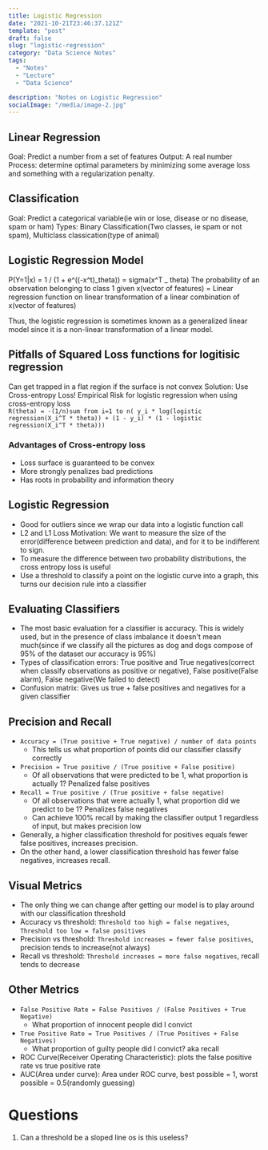 ```yaml
---
title: Logistic Regression
date: "2021-10-21T23:46:37.121Z"
template: "post"
draft: false
slug: "logistic-regression"
category: "Data Science Notes"
tags:
  - "Notes"
  - "Lecture"
  - "Data Science"

description: "Notes on Logistic Regression"
socialImage: "/media/image-2.jpg"
---
```


## Linear Regression

Goal: Predict a number from a set of features
Output: A real number
Process: determine optimal parameters by minimizing some average loss and something with a regularization penalty.

## Classification

Goal: Predict a categorical variable(ie win or lose, disease or no disease, spam or ham)
Types: Binary Classification(Two classes, ie spam or not spam), Multiclass classication(type of animal)

## Logistic Regression Model

P(Y=1|x) = 1 / (1 + e^((-x^t)_theta)) = sigma(x^T _ theta)
The probability of an observation belonging to class 1 given x(vector of features) = Linear regression function on linear transformation of a linear combination of x(vector of features)

Thus, the logistic regression is sometimes known as a generalized linear model since it is a non-linear transformation of a linear model.

## Pitfalls of Squared Loss functions for logitisic regression

Can get trapped in a flat region if the surface is not convex
Solution: Use Cross-entropy Loss!
Empirical Risk for logistic regression when using cross-entropy loss  
`R(theta) = -(1/n)sum from i=1 to n( y_i * log(logistic regression(X_i^T * theta)) + (1 - y_i) * (1 - logistic regression(X_i^T * theta)))`

### Advantages of Cross-entropy loss

- Loss surface is guaranteed to be convex
- More strongly penalizes bad predictions
- Has roots in probability and information theory

## Logistic Regression
- Good for outliers since we wrap our data into a logistic function call
- L2 and L1 Loss Motivation: We want to measure the size of the error(difference between prediction and data), and for it to be indifferent to sign.
- To measure the difference between two probability distributions, the cross entropy loss is useful
- Use a threshold to classify a point on the logistic curve into a graph, this turns our decision rule into a classifier

## Evaluating Classifiers
- The most basic evaluation for a classifier is accuracy. This is widely used, but in the presence of class imbalance it doesn't mean much(since if we classify all the pictures as dog and dogs compose of 95% of the dataset our accuracy is 95%)
- Types of classification errors: True positive and True negatives(correct when classify observations as positive or negative), False positive(False alarm), False negative(We failed to detect)
- Confusion matrix: Gives us true + false positives and negatives for a given classifier

## Precision and Recall
- `Accuracy = (True positive + True negative) / number of data points`
  - This tells us what proportion of points did our classifier classify correctly
- `Precision = True positive / (True positive + False positive)`
  - Of all observations that were predicted to be 1, what proportion is actually 1? Penalized false positives
- `Recall = True positive / (True positive + false negative)` 
  - Of all observations that were actually 1, what proportion did we predict to be 1? Penalizes false negatives
  - Can achieve 100% recall by making the classifier output 1 regardless of input, but makes precision low
- Generally, a higher classification threshold for positives equals fewer false positives, increases precision.
- On the other hand, a lower classification threshold has fewer false negatives, increases recall.

## Visual Metrics
- The only thing we can change after getting our model is to play around with our classification threshold
- Accuracy vs threshold: `Threshold too high = false negatives`, `Threshold too low = false positives`
- Precision vs threshold: `Threshold increases = fewer false positives`, precision tends to increase(not always)
- Recall vs threshold: `Threshold increases = more false negatives`, recall tends to decrease

## Other Metrics
- `False Positive Rate = False Positives / (False Positives + True Negative)`
  - What proportion of innocent people did I convict
- `True Positive Rate = True Positives / (True Positives + False Negatives)`
  - What proportion of guilty people did I convict? aka recall
- ROC Curve(Receiver Operating Characteristic): plots the false positive rate vs true positive rate
- AUC(Area under curve): Area under ROC curve, best possible = 1, worst possible = 0.5(randomly guessing)
# Questions
1. Can a threshold be a sloped line os is this useless?
 